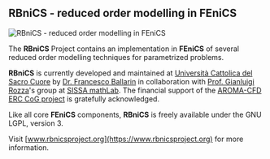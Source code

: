 ## RBniCS - reduced order modelling in FEniCS ##
![RBniCS - reduced order modelling in FEniCS](https://www.rbnicsproject.org/_images/rbnics-logo-small.png "RBniCS - reduced order modelling in FEniCS")

The **RBniCS** Project contains an implementation in **FEniCS** of several reduced order modelling techniques for parametrized problems.

**RBniCS** is currently developed and maintained at [Università Cattolica del Sacro Cuore](https://www.unicatt.it/) by [Dr. Francesco Ballarin](https://www.francescoballarin.it) in collaboration with [Prof. Gianluigi Rozza](https://people.sissa.it/~grozza/)'s group at [SISSA mathLab](http://mathlab.sissa.it/). The financial support of the [AROMA-CFD ERC CoG project](https://people.sissa.it/~grozza/aroma-cfd/) is gratefully acknowledged.

Like all core **FEniCS** components, **RBniCS** is freely available under the GNU LGPL, version 3.

Visit [www.rbnicsproject.org](https://www.rbnicsproject.org) for more information.

